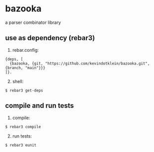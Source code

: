 bazooka
=====

a parser combinator library

use as dependency (rebar3)
-----
1. rebar.config:

```
{deps, [
  {bazooka, {git, "https://github.com/kevindotklein/bazooka.git", {branch, "main"}}}
]}.
```

2. shell:

```
$ rebar3 get-deps
```

compile and run tests
-----
1. compile:

```
$ rebar3 compile
```


2. run tests:

```
$ rebar3 eunit
```